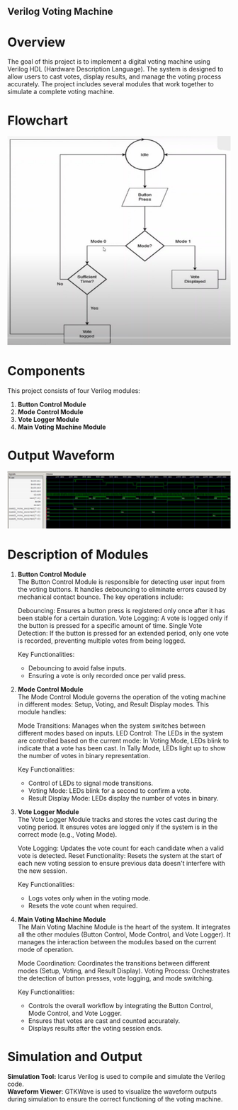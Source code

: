 ## Verilog Voting Machine
# Overview
The goal of this project is to implement a digital voting machine using Verilog HDL (Hardware Description Language). The system is designed to allow users to cast votes, display results, and manage the voting process accurately. The project includes several modules that work together to simulate a complete voting machine.

# Flowchart
![Flowchart](/flowchart.png)

# Components
This project consists of four Verilog modules:<br>
1. **Button Control Module**
2. **Mode Control Module**
3. **Vote Logger Module**
4. **Main Voting Machine Module**

# Output Waveform
![Output](/output.png)

# Description of Modules
1. **Button Control Module** <br>
      The Button Control Module is responsible for detecting user input from the voting buttons. It handles debouncing to eliminate errors caused by mechanical contact bounce. The key operations include:
  
      Debouncing: Ensures a button press is registered only once after it has been stable for a certain duration.
      Vote Logging: A vote is logged only if the button is pressed for a specific amount of time.
      Single Vote Detection: If the button is pressed for an extended period, only one vote is recorded, preventing multiple votes from being logged.
      
      Key Functionalities:
      * Debouncing to avoid false inputs.
      * Ensuring a vote is only recorded once per valid press.

2. **Mode Control Module** <br>
      The Mode Control Module governs the operation of the voting machine in different modes: Setup, Voting, and Result Display modes. This module handles:
      
      Mode Transitions: Manages when the system switches between different modes based on inputs.
      LED Control: The LEDs in the system are controlled based on the current mode:
      In Voting Mode, LEDs blink to indicate that a vote has been cast.
      In Tally Mode, LEDs light up to show the number of votes in binary representation.
      
      Key Functionalities:
      * Control of LEDs to signal mode transitions.
      * Voting Mode: LEDs blink for a second to confirm a vote.
      * Result Display Mode: LEDs display the number of votes in binary.
        
3. **Vote Logger Module** <br>
      The Vote Logger Module tracks and stores the votes cast during the voting period. It ensures votes are logged only if the system is in the correct mode (e.g., Voting Mode).
      
      Vote Logging: Updates the vote count for each candidate when a valid vote is detected.
      Reset Functionality: Resets the system at the start of each new voting session to ensure previous data doesn't interfere with the new session.
      
      Key Functionalities:
      * Logs votes only when in the voting mode.
      * Resets the vote count when required.
    
4. **Main Voting Machine Module** <br>
      The Main Voting Machine Module is the heart of the system. It integrates all the other modules (Button Control, Mode Control, and Vote Logger). It manages the interaction between the modules based on the current mode of operation.
      
      Mode Coordination: Coordinates the transitions between different modes (Setup, Voting, and Result Display).
      Voting Process: Orchestrates the detection of button presses, vote logging, and mode switching.
      
      Key Functionalities:
      * Controls the overall workflow by integrating the Button Control, Mode Control, and Vote Logger.
      * Ensures that votes are cast and counted accurately.
      * Displays results after the voting session ends.
    
# Simulation and Output
**Simulation Tool:** Icarus Verilog is used to compile and simulate the Verilog code.<br>
**Waveform Viewer**: GTKWave is used to visualize the waveform outputs during simulation to ensure the correct functioning of the voting machine.<br>
